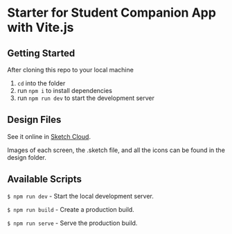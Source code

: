 # Starter for Student Companion App with Vite.js

## Getting Started

After cloning this repo to your local machine

1. `cd` into the folder
1. run `npm i` to install dependencies
1. run `npm run dev` to start the development server

## Design Files

See it online in [Sketch Cloud](https://www.sketch.com/s/4b6ce9a7-f7b8-4bd1-a5ac-f8a8a924be3e).

Images of each screen, the .sketch file, and all the icons can be found in the design folder.

## Available Scripts

`$ npm run dev` - Start the local development server.

`$ npm run build` - Create a production build.

`$ npm run serve` - Serve the production build.
